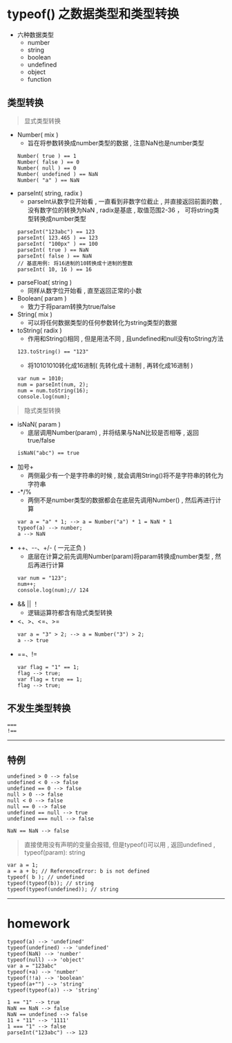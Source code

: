 # typeof() 之数据类型和类型转换

- 六种数据类型
  - number
  - string
  - boolean
  - undefined
  - object
  - function

## 类型转换
> 显式类型转换
- Number( mix )
  - 旨在将参数转换成number类型的数据 , 注意NaN也是number类型
  ```
  Number( true ) == 1
  Number( false ) == 0
  Number( null ) == 0
  Number( undefined ) == NaN
  Number( "a" ) == NaN
  ```
- parseInt( string, radix )
  - parseInt从数字位开始看 , 一直看到非数字位截止 , 并直接返回前面的数 , 没有数字位的转换为NaN , radix是基底 , 取值范围2-36 ， 可将string类型转换成number类型
  ```
  parseInt("123abc") == 123
  parseInt( 123.465 ) == 123
  parseInt( "100px" ) == 100
  parseInt( true ) == NaN
  parseInt( false ) == NaN
  // 基底用例: 将16进制的10转换成十进制的整数
  parseInt( 10, 16 ) == 16
  ```
- parseFloat( string )
  - 同样从数字位开始看 , 直至返回正常的小数
- Boolean( param )
  - 致力于将param转换为true/false
- String( mix )
  - 可以将任何数据类型的任何参数转化为string类型的数据
- toString( radix )
  - 作用和String()相同 , 但是用法不同 , 且undefined和null没有toString方法
  ```
  123.toString() == "123"  
  ```
  - 将10101010转化成16进制( 先转化成十进制 , 再转化成16进制 )
  ```
  var num = 1010;
  num = parseInt(num, 2);
  num = num.toString(16);
  console.log(num);
  ```
> 隐式类型转换
- isNaN( param )
  - 底层调用Number(param) , 并将结果与NaN比较是否相等 , 返回true/false
  ```
  isNaN("abc") == true
  ```
- 加号+
  - 两侧最少有一个是字符串的时候 , 就会调用String()将不是字符串的转化为字符串
- -*/%
  - 两侧不是number类型的数据都会在底层先调用Number() , 然后再进行计算
  ```
  var a = "a" * 1; --> a = Number("a") * 1 = NaN * 1
  typeof(a) --> number;
  a --> NaN
  ```
- ++、--、+/- ( 一元正负 )
  - 底层在计算之前先调用Number(param)将param转换成number类型 , 然后再进行计算
  ```
  var num = "123";
  num++;
  console.log(num);// 124
  ```
- && || ！
  - 逻辑运算符都含有隐式类型转换
- <、>、<=、>=
  ```
  var a = "3" > 2; --> a = Number("3") > 2;
  a --> true
  ```
- ==、!=
  ```
  var flag = "1" == 1;
  flag --> true;
  var flag = true == 1;
  flag --> true;
  ```
## 不发生类型转换
```
===
!==
```
----------------------------------
## 特例
```
undefined > 0 --> false
undefined < 0 --> false
undefined == 0 --> false
null > 0 --> false
null < 0 --> false
null == 0 --> false
undefined == null --> true
undefined === null --> false

NaN == NaN --> false
```

> 直接使用没有声明的变量会报错, 但是typeof()可以用 , 返回undefined , typeof(param): string
```
var a = 1;
a = a + b; // ReferenceError: b is not defined
typeof( b ); // undefined
typeof(typeof(b)); // string
typeof(typeof(undefined)); // string
```

---------------------------
# homework

```
typeof(a) --> 'undefined'
typeof(undefined) --> 'undefined'
typeof(NaN) --> 'number'
typeof(null) --> 'object'
var a = "123abc"
typeof(+a) --> 'number'
typeof(!!a) --> 'boolean'
typeof(a+"") --> 'string'
typeof(typeof(a)) --> 'string'

1 == "1" --> true
NaN == NaN --> false
NaN == undefined --> false
11 + "11" --> '1111'
1 === "1" --> false
parseInt("123abc") --> 123
```